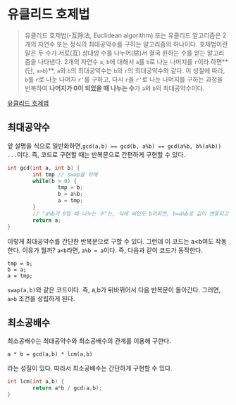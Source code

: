 # 유클리드 호제법
> 유클리드 호제법(-互除法, Euclidean algorithm) 또는 유클리드 알고리즘은 2개의 자연수 또는 정식의 최대공약수를 구하는 알고리즘의 하나이다. 호제법이란 말은 두 수가 서로(互) 상대방 수를 나누어(除)서 결국 원하는 수를 얻는 알고리즘을 나타낸다. 2개의 자연수 `a`, `b`에 대해서 `a`를 `b`로 나눈 나머지를 `r`이라 하면**(단, `a>b`)**, `a`와 `b`의 최대공약수는 `b`와 `r`의 최대공약수와 같다. 이 성질에 따라, `b`를 `r`로 나눈 나머지 `r'`를 구하고, 다시 `r`을 `r'`로 나눈 나머지를 구하는 과정을 반복하여 **나머지가 0이 되었을 때 나누는 수**가 `a`와 `b`의 최대공약수이다.

[유클리드 호제법](https://ko.wikipedia.org/wiki/%EC%9C%A0%ED%81%B4%EB%A6%AC%EB%93%9C_%ED%98%B8%EC%A0%9C%EB%B2%95)

## 최대공약수

앞 설명을 식으로 일반화하면,`gcd(a,b) == gcd(b, a%b) == gcd(a%b, b%(a%b)) ...`이다. 즉, 코드로 구현할 때는 반복문으로 간편하게 구현할 수 있다.
```cpp
int gcd(int a, int b) {
        int tmp // swap을 위해
        while(b > 0) {
                tmp = b;
                b = a%b;
                a = tmp;
        }
        // "a%b가 0일 때 나누는 수"는, 식에 써있듯 b이지만, b=a%b로 값이 변동되고, 기존 b값은 a에 저장되므로 a를 반환한다.
        return a;
}
```

이렇게 최대공약수를 간단한 반복문으로 구할 수 있다. 그런데 이 코드는 a<b여도 작동한다. 이유가 뭘까? `a<b`라면, `a%b = a`이다. 즉, 다음과 같이 코드가 동작한다.
```
tmp = b;
b = a;
a = tmp;
```

 `swap(a,b)`와 같은 코드이다. 즉, a,b가 뒤바뀌어서 다음 반복문이 돌아간다. 그러면, `a>b` 조건을 성립하게 된다.

## 최소공배수

최소공배수는 최대공약수와 최소공배수의 관계를 이용해 구한다.

`a * b = gcd(a,b) * lcm(a,b)`

라는 성질이 있다. 따라서 최소공배수는 간단하게 구현할 수 있다.
```cpp
int lcm(int a,b) {
        return a*b / gcd(a,b);
}
```
